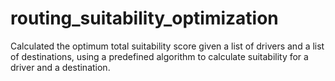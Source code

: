 # routing_suitability_optimization
Calculated the optimum total suitability score given a list of drivers and a list of destinations, using a predefined algorithm to calculate suitability for a driver and a destination.
